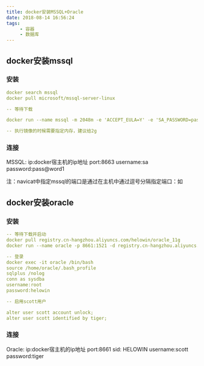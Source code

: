 ```yaml
---
title: docker安装MSSQL+Oracle
date: 2018-08-14 16:56:24
tags: 
     - 容器
     - 数据库
---
```


## docker安装mssql

### 安装
```yaml
docker search mssql
docker pull microsoft/mssql-server-linux

-- 等待下载

docker run --name mssql -m 2048m -e 'ACCEPT_EULA=Y' -e 'SA_PASSWORD=pass@word1' -p 8663:1433 -d microsoft/mssql-server-linux

-- 执行镜像的时候需要指定内存，建议给2g

```
### 连接

MSSQL:
   ip:docker宿主机的ip地址
   port:8663
   username:sa
   password:pass@word1

注：navicat中指定mssql的端口是通过在主机中通过逗号分隔指定端口：如
## docker安装oracle

### 安装
```yaml
-- 等待下载并启动
docker pull registry.cn-hangzhou.aliyuncs.com/helowin/oracle_11g
docker run --name oracle -p 8661:1521 -d registry.cn-hangzhou.aliyuncs.com/helowin/oracle_11g

-- 登录
docker exec -it oracle /bin/bash
source /home/oracle/.bash_profile
sqlplus /nolog
conn as sysdba
username:root
password:helowin

-- 启用scott用户

alter user scott account unlock;
alter user scott identified by tiger;

```

### 连接

Oracle:
  ip:docker宿主机的ip地址
  port:8661
  sid: HELOWIN
  username:scott
  password:tiger